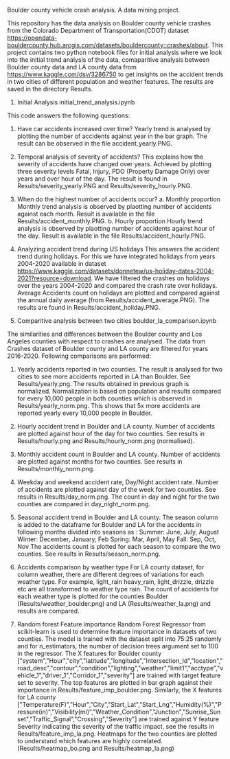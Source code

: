 Boulder county vehicle crash analysis. A data mining project.

This repository has the data analysis on Boulder county vehicle crashes from the Colorado Department of Transportation(CDOT) dataset https://opendata-bouldercounty.hub.arcgis.com/datasets/bouldercounty::crashes/about.
This project contains two python notebook files for initial analysis where we look into the initial trend analysis of the data, comaparitive analysis between Boulder county data and 
LA county data from https://www.kaggle.com/dsv/3286750 to get insights on the accident trends in two cities of different population and weather features.
The results are saved in the directory Results.

1. Initial Analysis
initial_trend_analysis.ipynb

This code answers the following questions:

  1.	Have car accidents increased over time? 
      Yearly trend is analysed by plotting the number of accidents against year in the bar graph. The result can be observed in the file accident_yearly.PNG.
  
  2.	Temporal analysis of severity of accidents?
      This explains how the severity of accidents have changed over years. Achieved by plotting three severity levels Fatal, Injury, PDO (Property Damage Only) over years and over hour of the day. The result is found in Results/severity_yearly.PNG 
      and Results/severity_hourly.PNG.
  
  3.	When do the highest number of accidents occur?
       a.	Monthly proportion
          Monthly trend analysis is observed by plaotting number of accidents against each month. Result is available in the file Results/accident_monthly.PNG.
       b.	Hourly proportion
          Hourly trend analysis is observed by plaotting number of accidents against hour of the day. Result is available in the file Results/accident_hourly.PNG.        
  
  4. Analyzing accident trend during US holidays
      This answers the accident trend during holidays. For this we have integrated holidays from years 2004-2020 available in dataset https://www.kaggle.com/datasets/donnetew/us-holiday-dates-2004-2021?resource=download.
      We have filtered the crashes on holidays over the years 2004-2020 and compared the crash rate over holidays. Average Accidents count on holidays are plotted and compared against the annual daily average (from Results/accident_average.PNG). The results are found in Results/accident_holiday.PNG.

2. Comparitive analysis between two cities
boulder_la_comparison.ipynb

The similarities and differences between the Boulder county and Los Angeles counties with respect to crashes are analysed.
The data from Crashes dataset of Boulder county and LA county are filtered for years 2016-2020. 
Following comparisons are performed:

  1. Yearly accidents reported in two counties.
      The result is analysed for two cities to see more accidents reported in LA than Boulder. See Results/yearly.png.
      The results obtained in previous graph is normalized. Normalization is based on population and results compared for every 10,000 people in both counties which is observed in Results/yearly_norm.png.
      This shows that 5x more accidents are reported yearly every 10,000 people in Boulder.
  
  2. Hourly accident trend in Boulder and LA county.
      Number of accidents are plotted against hour of the day for two counties. See results in Results/hourly.png and Results/hourly_norm.png (normalised).
  
  3. Monthly accident count in Boulder and LA county.
      Number of accidents are plotted against months for two counties. See results in Results/monthly_norm.png.
  
  4. Weekday and weekend accident rate, Day/Night accident rate.
      Number of accidents are plotted against day of the week for two counties. See results in Results/day_norm.png. The count in day and night for the two counties are compared in day_night_norm.png.
  
  5. Seasonal accident trend in Boulder and LA county.
      The season column is added to the dataframe for Boulder and LA for the accidents in following months divided into seasons as :
      Summer: June, July, August
      Winter: December, January, Feb
      Spring: Mar, April, May
      Fall: Sep, Oct, Nov
      The accidents count is plotted for each season to compare the two counties. See results in Results/season_norm.png.
  
  6. Accidents comparison by weather type
      For LA county dataset, for column weather, there are different degrees of variations for each weather type. For example, light_rain heavy_rain, light_drizzle, drizzle etc are all transformed to weather type rain.
      The count of accidents for each weather type is plotted for the counties Boulder (Results/weather_boulder.png) and LA (Results/weather_la.png) and results are compared.
  
  7. Random forest Feature importance
      Random Forest Regressor from scikit-learn is used to determine feature importance in datasets of two counties. 
      The model is trained with the dataset split into 75:25 randomly and for n_estimators, the number of decision trees argument set to 100 in the regressor. 
      The X features for Boulder county ["system","Hour","city","latitude","longitude","Intersection_Id","location","road_desc","contour","condition","lighting","weather","limit1","acctype","vehicle_1","driver_1","Corridor_1","severity"] 
      are trained with target feature set to severity. The top features are plotted in bar graph against their importance in Results/feature_imp_boulder.png.
      Similarly, the X features for LA county ["Temperature(F)","Hour","City","Start_Lat","Start_Lng","Humidity(%)","Pressure(in)","Visibility(mi)","Weather_Condition","Junction","Sunrise_Sunset","Traffic_Signal","Crossing","Severity"]
      are trained against Y feature Severity indicating the severity of the traffic impact. see the results in Results/feature_imp_la.png.
      Heatmaps for the two counties are plotted to understand which features are highly correlated. (Results/heatmap_bo.png and Results/heatmap_la.png)




   
    
